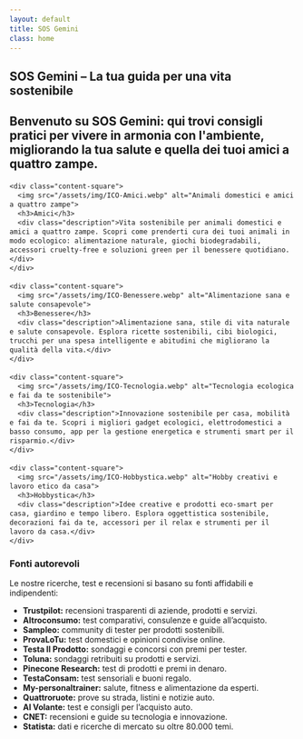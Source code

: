 ```yaml
---
layout: default
title: SOS Gemini
class: home
---
```


<main class="layout-wrapper">

  <!-- 📝 INTRODUZIONE -->
  <section class="intro">
    <h1 class="main-title-centered">SOS Gemini – La tua guida per una vita sostenibile</h1>
    <h2 class="small-title">
      Benvenuto su SOS Gemini: qui trovi consigli pratici per vivere in armonia con l'ambiente, migliorando la tua salute e quella dei tuoi amici a quattro zampe.
    </h2>
  </section>

  <!-- 🔲 GRIGLIA QUADRATI -->
  <section class="square-grid">

    <div class="content-square">
      <img src="/assets/img/ICO-Amici.webp" alt="Animali domestici e amici a quattro zampe">
      <h3>Amici</h3>
      <div class="description">Vita sostenibile per animali domestici e amici a quattro zampe. Scopri come prenderti cura dei tuoi animali in modo ecologico: alimentazione naturale, giochi biodegradabili, accessori cruelty-free e soluzioni green per il benessere quotidiano.</div>
    </div>

    <div class="content-square">
      <img src="/assets/img/ICO-Benessere.webp" alt="Alimentazione sana e salute consapevole">
      <h3>Benessere</h3>
      <div class="description">Alimentazione sana, stile di vita naturale e salute consapevole. Esplora ricette sostenibili, cibi biologici, trucchi per una spesa intelligente e abitudini che migliorano la qualità della vita.</div>
    </div>

    <div class="content-square">
      <img src="/assets/img/ICO-Tecnologia.webp" alt="Tecnologia ecologica e fai da te sostenibile">
      <h3>Tecnologia</h3>
      <div class="description">Innovazione sostenibile per casa, mobilità e fai da te. Scopri i migliori gadget ecologici, elettrodomestici a basso consumo, app per la gestione energetica e strumenti smart per il risparmio.</div>
    </div>

    <div class="content-square">
      <img src="/assets/img/ICO-Hobbystica.webp" alt="Hobby creativi e lavoro etico da casa">
      <h3>Hobbystica</h3>
      <div class="description">Idee creative e prodotti eco-smart per casa, giardino e tempo libero. Esplora oggettistica sostenibile, decorazioni fai da te, accessori per il relax e strumenti per il lavoro da casa.</div>
    </div>

  </section>

  <!-- 📚 FONTI AUTOREVOLI -->
  <section class="text-block">
    <h3>Fonti autorevoli</h3>
    <p>Le nostre ricerche, test e recensioni si basano su fonti affidabili e indipendenti:</p>
    <ul>
      <li><strong>Trustpilot:</strong> recensioni trasparenti di aziende, prodotti e servizi.</li>
      <li><strong>Altroconsumo:</strong> test comparativi, consulenze e guide all’acquisto.</li>
      <li><strong>Sampleo:</strong> community di tester per prodotti sostenibili.</li>
      <li><strong>ProvaLoTu:</strong> test domestici e opinioni condivise online.</li>
      <li><strong>Testa Il Prodotto:</strong> sondaggi e concorsi con premi per tester.</li>
      <li><strong>Toluna:</strong> sondaggi retribuiti su prodotti e servizi.</li>
      <li><strong>Pinecone Research:</strong> test di prodotti e premi in denaro.</li>
      <li><strong>TestaConsam:</strong> test sensoriali e buoni regalo.</li>
      <li><strong>My-personaltrainer:</strong> salute, fitness e alimentazione da esperti.</li>
      <li><strong>Quattroruote:</strong> prove su strada, listini e notizie auto.</li>
      <li><strong>Al Volante:</strong> test e consigli per l’acquisto auto.</li>
      <li><strong>CNET:</strong> recensioni e guide su tecnologia e innovazione.</li>
      <li><strong>Statista:</strong> dati e ricerche di mercato su oltre 80.000 temi.</li>
    </ul>
  </section>

</main>
